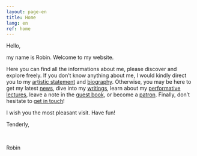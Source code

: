 ```yaml
---
layout: page-en
title: Home
lang: en
ref: home
---
```

Hello,
<br>
  <p>my name is Robin. Welcome to my website.
<br>
<p>Here you can find all the informations about me, please discover and explore freely. If you don’t know anything about me, I would kindly direct you to my <a href="{{ site.baseurl }}/en/statement/">artistic statement</a> and <a href="{{ site.baseurl }}/en/biography/">biography</a>. Otherwise, you may be here to get my latest <a href="{{ site.baseurl }}/en/news/">news</a>, dive into my <a href="{{ site.baseurl }}/en/writings/">writings</a>, learn about my <a href="{{ site.baseurl }}/en/performativelectures/">performative lectures</a>, leave a note in the <a href="{{ site.baseurl }}/en/guestbook/">guest book</a>, or become a <a href="{{ site.baseurl }}/en/patronage/">patron</a>. Finally, don’t hesitate to <a href="{{ site.baseurl }}/en/contact/">get in touch</a>!
<br>
<p>I wish you the most pleasant visit. Have fun!
<br>
  <p>Tenderly,</p>
<br>
  <p>Robin</p>
